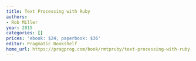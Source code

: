 ```yaml
---
title: Text Processing with Ruby
authors:
- Rob Miller
year: 2015
categories: []
prices: 'ebook: $24, paperbook: $36'
editor: Pragmatic Bookshelf
home_url: https://pragprog.com/book/rmtpruby/text-processing-with-ruby
---
```

